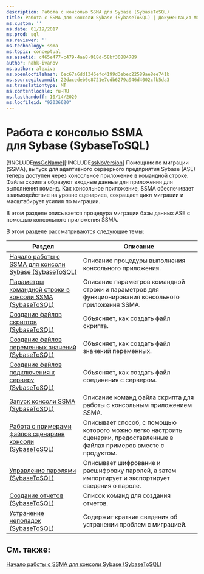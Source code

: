 ```yaml
---
description: Работа с консолью SSMA для Sybase (SybaseToSQL)
title: Работа с SSMA для консоли Sybase (SybaseToSQL) | Документация Майкрософт
ms.custom: ''
ms.date: 01/19/2017
ms.prod: sql
ms.reviewer: ''
ms.technology: ssma
ms.topic: conceptual
ms.assetid: c465e477-c479-4aa8-918d-58bf30884789
author: nahk-ivanov
ms.author: alexiva
ms.openlocfilehash: 6ec67a6dd1346efc4199d3ebec22589ae8ee741b
ms.sourcegitcommit: 22dacedeb6e8721e7cdb6279a946d4002cfb5da3
ms.translationtype: MT
ms.contentlocale: ru-RU
ms.lasthandoff: 10/14/2020
ms.locfileid: "92036620"
---
```

# <a name="working-with-ssma-for-sybase-console-sybasetosql"></a>Работа с консолью SSMA для Sybase (SybaseToSQL)
[!INCLUDE[msCoName](../../includes/msconame_md.md)][!INCLUDE[ssNoVersion](../../includes/ssnoversion-md.md)] Помощник по миграции (SSMA), выпуск для адаптивного серверного предприятия Sybase (ASE) теперь доступен через консольное приложение в командной строке. Файлы скрипта образуют входные данные для приложения для выполнения команд. Как консольное приложение, SSMA обеспечивает взаимодействие на уровне сценариев, сокращает цикл миграции и масштабирует усилия по миграции.  
  
В этом разделе описывается процедура миграции базы данных ASE с помощью консольного приложения SSMA.  
  
В этом разделе рассматриваются следующие темы:  
  
|Раздел|Описание|  
|-|-|  
|[Начало работы с SSMA для консоли Sybase &#40;SybaseToSQL&#41;](../../ssma/sybase/getting-started-with-ssma-for-sybase-console-sybasetosql.md)|Описание процедуры выполнения консольного приложения.|  
|[Параметры командной строки в консоли SSMA &#40;SybaseToSQL&#41;](../../ssma/sybase/command-line-options-in-ssma-console-sybasetosql.md)|Описание параметров командной строки и параметров для функционирования консольного приложения SSMA.|  
|[Создание файлов скриптов &#40;SybaseToSQL&#41;](../../ssma/sybase/creating-script-files-sybasetosql.md)|Объясняет, как создать файл скрипта.|  
|[Создание файлов переменных значений &#40;SybaseToSQL&#41;](../../ssma/sybase/creating-variable-value-files-sybasetosql.md)|Объясняет, как создать файл значений переменных.|  
|[Создание файлов подключения к серверу &#40;SybaseToSQL&#41;](../../ssma/sybase/creating-the-server-connection-files-sybasetosql.md)|Объясняет, как создать файл соединения с сервером.|  
|[Запуск консоли SSMA &#40;SybaseToSQL&#41;](../../ssma/sybase/executing-the-ssma-console-sybasetosql.md)|Описание команд файла скрипта для работы с консольным приложением SSMA.|  
|[Работа с примерами файлов сценариев консоли &#40;SybaseToSQL&#41;](../../ssma/sybase/working-with-the-sample-console-script-files-sybasetosql.md)|Описывает способ, с помощью которого можно легко настроить сценарии, предоставленные в файлах примеров вместе с продуктом.|  
|[Управление паролями &#40;SybaseToSQL&#41;](../../ssma/sybase/managing-passwords-sybasetosql.md)|Описывает шифрование и расшифровку паролей, а затем импортирует и экспортирует сведения о пароле.|  
|[Создание отчетов &#40;SybaseToSQL&#41;](../../ssma/sybase/generating-reports-sybasetosql.md)|Список команд для создания отчетов.|  
|[Устранение неполадок &#40;SybaseToSQL&#41;](../../ssma/sybase/troubleshooting-sybasetosql.md)|Содержит краткие сведения об устранении проблем с миграцией.|  
  
## <a name="see-also"></a>См. также:  
[Начало работы с SSMA для консоли Sybase (SybaseToSQL)](./getting-started-with-ssma-for-sybase-console-sybasetosql.md)  
